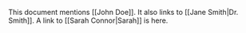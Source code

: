 This document mentions [[John Doe]].
It also links to [[Jane Smith|Dr. Smith]].
A link to [[Sarah Connor|Sarah]] is here.